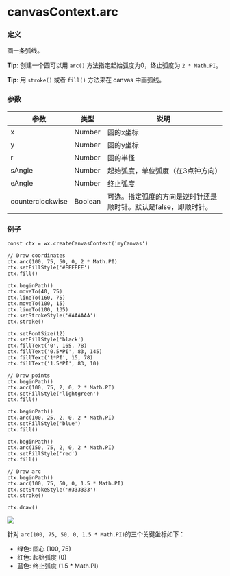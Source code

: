 <!-- https://developers.weixin.qq.com/miniprogram/dev/api/canvas/arc.html -->

canvasContext.arc
=================

### 定义

画一条弧线。

**Tip**: 创建一个圆可以用 `arc()` 方法指定起始弧度为0，终止弧度为 `2 * Math.PI`。

**Tip**: 用 `stroke()` 或者 `fill()` 方法来在 canvas 中画弧线。

### 参数

  参数               |  类型      |  说明                                 
---------------------|------------|---------------------------------------
  x                  |  Number    |  圆的x坐标                            
  y                  |  Number    |  圆的y坐标                            
  r                  |  Number    |  圆的半径                             
  sAngle             |  Number    |  起始弧度，单位弧度（在3点钟方向）    
  eAngle             |  Number    |  终止弧度                             
  counterclockwise   |  Boolean   |可选。指定弧度的方向是逆时针还是顺时针。默认是false，即顺时针。

### 例子

    const ctx = wx.createCanvasContext('myCanvas')
    
    // Draw coordinates
    ctx.arc(100, 75, 50, 0, 2 * Math.PI)
    ctx.setFillStyle('#EEEEEE')
    ctx.fill()
    
    ctx.beginPath()
    ctx.moveTo(40, 75)
    ctx.lineTo(160, 75)
    ctx.moveTo(100, 15)
    ctx.lineTo(100, 135)
    ctx.setStrokeStyle('#AAAAAA')
    ctx.stroke()
    
    ctx.setFontSize(12)
    ctx.setFillStyle('black')
    ctx.fillText('0', 165, 78)
    ctx.fillText('0.5*PI', 83, 145)
    ctx.fillText('1*PI', 15, 78)
    ctx.fillText('1.5*PI', 83, 10)
    
    // Draw points
    ctx.beginPath()
    ctx.arc(100, 75, 2, 0, 2 * Math.PI)
    ctx.setFillStyle('lightgreen')
    ctx.fill()
    
    ctx.beginPath()
    ctx.arc(100, 25, 2, 0, 2 * Math.PI)
    ctx.setFillStyle('blue')
    ctx.fill()
    
    ctx.beginPath()
    ctx.arc(150, 75, 2, 0, 2 * Math.PI)
    ctx.setFillStyle('red')
    ctx.fill()
    
    // Draw arc
    ctx.beginPath()
    ctx.arc(100, 75, 50, 0, 1.5 * Math.PI)
    ctx.setStrokeStyle('#333333')
    ctx.stroke()
    
    ctx.draw()
    

![](https://mp.weixin.qq.com/debug/wxadoc/dev/image/canvas/arc.png)

针对 `arc(100, 75, 50, 0, 1.5 * Math.PI)`的三个关键坐标如下：

*   绿色: 圆心 (100, 75)
*   红色: 起始弧度 (0)
*   蓝色: 终止弧度 (1.5 * Math.PI)
